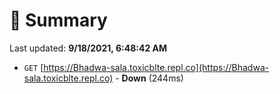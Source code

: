 # 📖 Summary
Last updated: **9/18/2021, 6:48:42 AM**

- `GET` [https://Bhadwa-sala.toxicblte.repl.co](https://Bhadwa-sala.toxicblte.repl.co) - **Down** (244ms)
